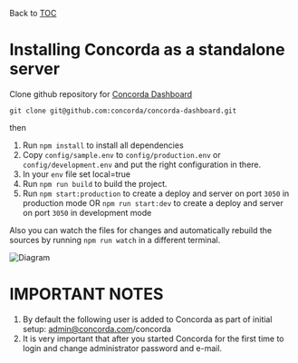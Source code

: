 Back to [TOC](../Readme.md)

# Installing Concorda as a standalone server

Clone github repository for [Concorda Dashboard](https://github.com/concorda/concorda-dashboard)

```
git clone git@github.com:concorda/concorda-dashboard.git
```

then

1. Run `npm install` to install all dependencies
2. Copy `config/sample.env` to `config/production.env` or `config/development.env` and put the right configuration in there.
3. In your `env` file set local=true
4. Run `npm run build` to build the project.
4. Run `npm start:production` to create a deploy and server on port `3050` in production mode
	OR
	`npm run start:dev` to create a deploy and server on port `3050` in development mode

Also you can watch the files for changes and automatically rebuild the sources by running `npm run watch`
in a different terminal.

![Diagram](https://github.com/Concorda/docs/blob/master/doc/img.monolith.jpeg)

IMPORTANT NOTES
===============

1. By default the following user is added to Concorda as part of initial setup: admin@concorda.com/concorda
2. It is very important that after you started Concorda for the first time to login and change administrator password and e-mail.